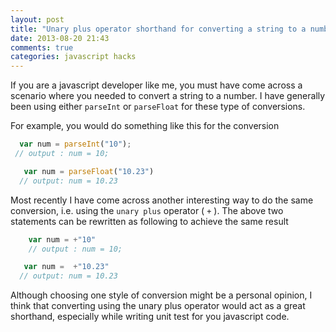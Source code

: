 ```yaml
---
layout: post
title: "Unary plus operator shorthand for converting a string to a number in javascript"
date: 2013-08-20 21:43
comments: true
categories: javascript hacks
---
```


If you are a javascript developer like me, you must have come across a scenario where you needed to convert a string to a number. I have generally been using either `parseInt` or `parseFloat` for these type of conversions. <!-- more -->  

For example, you would do something like this for the conversion

```javascript
  var num = parseInt("10"); 
 // output : num = 10;
```
```javascript
   var num = parseFloat("10.23")
  // output: num = 10.23
```

Most recently I have come across another interesting way to do the same conversion, i.e. using the `unary plus` operator ( `+` ). The above two statements can be rewritten as following to achieve the same result 

```javascript
    var num = +"10"
    // output : num = 10;
```
```javascript
   var num =  +"10.23"
  // output: num = 10.23
```

Although choosing one style of conversion might be a personal opinion, I think that converting using the unary plus operator would act as a great shorthand, especially while writing unit test for you javascript code.



